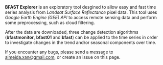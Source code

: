 **BFAST Explorer** is an exploratory tool desgined to allow easy and fast 
time series analysis from *Landsat Surface Reflectance* pixel data. This 
tool uses *Google Earth Engine (GEE) API* to access remote sensing data and
perform some preprocessing, such as cloud filtering.

After the data are downloaded, three change detection algorithms
(**bfastmonitor**, **bfast01** and **bfast**) can be applied to the time
series in order to investigate changes in the trend and/or seasonal
components over time.

If you encounter any bugs, please send a message to almeida.xan@gmail.com,
or create an issue on this page.
